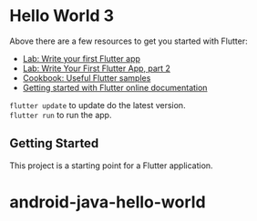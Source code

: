 # Hello World 3

Above there are a few resources to get you started with Flutter:

- [Lab: Write your first Flutter app](https://flutter.dev/docs/get-started/codelab)
- [Lab: Write Your First Flutter App, part 2](https://codelabs.developers.google.com/codelabs/first-flutter-app-pt2/#0)
- [Cookbook: Useful Flutter samples](https://flutter.dev/docs/cookbook)
- [Getting started with Flutter online documentation](https://flutter.dev/docs)

`flutter update` to update do the latest version.    
`flutter run` to run the app.   

## Getting Started

This project is a starting point for a Flutter application.
# android-java-hello-world
